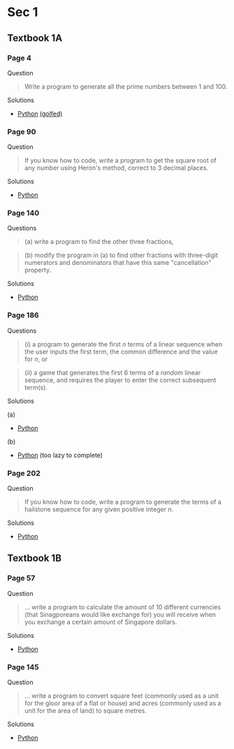 # Sec 1

## Textbook 1A
### Page 4

Question
> Write a program to generate all the prime numbers between 1 and 100.

Solutions
* [Python](./python/primes.py) [(golfed)](./python/primes_golfed.py)

### Page 90

Question
> If you know how to code, write a program to get the square root of any number using Heron's method, correct to 3 decimal places.

Solutions
* [Python](./python/heron.py)

### Page 140

Questions
> (a) write a program to find the other three fractions,

> (b) modify the program in (a) to find other fractions with three-digit numerators and denominators that have this same "cancellation" property.

Solutions
* [Python](./python/fractions.py)

### Page 186

Questions
> (i) a program to generate the first _n_ terms of a linear sequence when the user inputs the first term, the common difference and the value for _n_, or

> (ii) a game that generates the first 6 terms of a _random_ linear sequence, and requires the player to enter the correct subsequent term(s).

Solutions

(a)
* [Python](./python/linear1.py)

(b)
* [Python](./python/linear2.py) (too lazy to complete)

### Page 202

Question
> If you know how to code, write a program to generate the terms of a hailstone sequence for any given positive integer _n_.

Solutions
* [Python](./python/hailstone.py)

## Textbook 1B
### Page 57

Question
> ... write a program to calculate the amount of 10 different currencies (that Sinagporeans would like exchange for) you will receive when you exchange a certain amount of Singapore dollars.

Solutions
* [Python](./python/exchange.py)

### Page 145

Question
> ... write a program to convert square feet (commonly used as a unit for the gloor area of a flat or house) and acres (commonly used as a unit for the area of land) to square metres.

Solutions
* [Python](./python/convert.py)